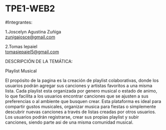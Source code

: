 # TPE1-WEB2


#Integrantes:


1.Joscelyn Agustina Zuñiga  
zunigajosce@gmail.com

2.Tomas Iepaiel            
tomasiepaiel5@gmail.com




DESCRIPCIÓN DE LA TEMÁTICA:

Playlist Musical

El propósito de la pagina es la creación de playlist colaborativas, donde los usuarios podrán agregar sus canciones y artistas favoritos a una misma lista. Cada playlist esta organizada por genero musical o estado de animo, lo que facilita a los usuarios encontrar canciones que se ajusten a sus preferencias o al ambiente que busquen crear.
Esta plataforma es ideal para compartir gustos musicales, organizar musica para fiestas o simplemente descubrir nuevas canciones a través de listas creadas por otros usuarios. Los usuarios podrán registrarse, crear sus propias playlist y subir canciones, siendo parte asi de una misma comunidad musical.




